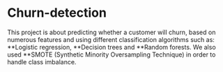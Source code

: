 # Churn-detection
This project is about predicting whether a customer will churn, based on numerous features and using different classification algorithms such as: **Logistic regression, 
**Decision trees and **Random forests. We also used **SMOTE (Synthetic Minority Oversampling Technique) in order to handle class imbalance.
